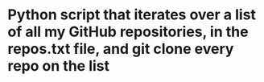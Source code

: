 # Python script that iterates over a list of all my GitHub repositories, in the repos.txt file, and git clone every repo on the list
